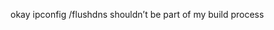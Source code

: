 <!--
id: 184062881
link: http://kevinisom.info/post/184062881/okay-ipconfig-flushdns-shouldnt-be-part-of-my
slug: okay-ipconfig-flushdns-shouldnt-be-part-of-my
date: Thu Sep 10 2009 12:18:46 GMT+1200 (NZST)
raw: {"blog_name":"kevinisom","id":184062881,"post_url":"http://kevinisom.info/post/184062881/okay-ipconfig-flushdns-shouldnt-be-part-of-my","slug":"okay-ipconfig-flushdns-shouldnt-be-part-of-my","type":"text","date":"2009-09-10 00:18:46 GMT","timestamp":1252541926,"state":"published","format":"html","reblog_key":"IRnRMYad","tags":[],"short_url":"http://tmblr.co/Zw68YyA_9EX","highlighted":[],"feed_item":"http://twitter.com/kev_nz/statuses/3872587933","from_feed_id":"650289","note_count":0,"title":null,"body":"<p>okay ipconfig /flushdns shouldn&#8217;t be part of my build process</p>"}
publish: 2009-09-010
tags: 
title: null
-->


okay ipconfig /flushdns shouldn’t be part of my build process



